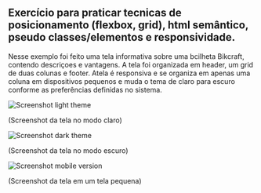 ## Exercício para praticar tecnicas de posicionamento (flexbox, grid), html semântico, pseudo classes/elementos e responsividade. ##


Nesse exemplo foi feito uma tela informativa sobre uma bcilheta Bikcraft, contendo descriçoes e vantagens. 
A tela foi organizada em header, um grid de duas colunas e footer.
Atela é responsiva e se organiza em apenas uma coluna em dispositivos pequenos e muda o tema de claro para escuro conforme as preferências definidas no sistema.


![Screenshot light theme](https://user-images.githubusercontent.com/91128390/229315924-add8d60a-db49-46c0-a896-37f0787df1d0.png)

(Screenshot da tela no modo claro)


![Screenshot dark theme](https://user-images.githubusercontent.com/91128390/229315921-7e4c4cb2-f5ba-4694-a189-0f3849e04fb9.png)

(Screenshot da tela no modo escuro)


![Screenshot mobile version](https://user-images.githubusercontent.com/91128390/229315929-0090921c-813e-4e88-88fc-75dc55254358.png)

(Screenshot da tela em um tela pequena)


